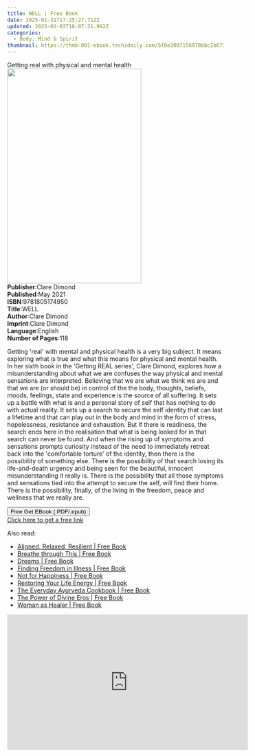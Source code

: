 ```yaml
---
title: WELL | Free Book
date: 2025-01-31T17:25:27.712Z
updated: 2025-02-03T18:07:21.992Z
categories:
  - Body, Mind & Spirit
thumbnail: https://thmb-001-ebook.techidaily.com/5f8e2007156978bbc2b6734ddecc49165e7007829a01aea7e0bae6e35f89a87a.jpg
---
```

<main id="book-container">
  <div class="flex flex-col">
    <div class="book-brief flex-1 py-6 px-4 sm:p-6 md:py-10 md:px-8">
      <!-- brief-->
      <div class="book-brief-main">
        Getting real with physical and mental health
      </div>
    </div>
    <div
      class="book-meta-info flex-1 grid gap-4 col-start-1 col-end-3 row-start-1 sm:mb-6 sm:grid-cols-4 lg:gap-6 lg:col-start-2 lg:row-end-6 lg:row-span-6 lg:mb-0"
    >
      <div
        class="book-meta-info-left place-content-center mt-4 p-4 text-sm leading-6 col-start-2 col-span-2 dark:text-slate-400"
      >
        <img
          class="w-full h-500 object-cover rounded-lg sm:h-255 sm:col-span-2 lg:col-span-full"
          src="https://img-001-ebook.techidaily.com/60b5de4fa2c431a9168275f4505c4b0d7e07db9eab9ce91115f7fd6694c26374.jpg"
          alt=""
          width="312"
          height="500"
        />
      </div>
      <div
        class="book-meta-info-right mt-2 col-start-1 row-start-2 col-span-3 self-center"
      >
        <!-- meta data  -->
        <div class="flex flex-col px-4 md:px-8">
          <div class="flex-1">
            <strong>Publisher</strong>:<span class="px-2">Clare Dimond</span>
          </div>
          <div class="flex-1">
            <strong>Published</strong>:<span class="px-2">May 2021</span>
          </div>
          <div class="flex-1">
            <strong>ISBN</strong>:<span class="px-2">9781805174950</span>
          </div>
          <div class="flex-1">
            <strong>Title</strong>:<span class="px-2">WELL</span>
          </div>
          <div class="flex-1">
            <strong>Author</strong>:<span class="px-2">Clare Dimond</span>
          </div>
          <div class="flex-1">
            <strong>Imprint</strong>:<span class="px-2">Clare Dimond</span>
          </div>
          <div class="flex-1">
            <strong>Language</strong>:<span class="px-2">English</span>
          </div>
          <div class="flex-1">
            <strong>Number of Pages</strong>:<span class="px-2">118</span>
          </div>
        </div>
      </div>
    </div>
    <div class="book-description flex-1 py-6 px-4 sm:p-6 md:py-10 md:px-8">
      <div class="book-description-main">
        <div accordion-content="" id="description">
          <p>
            Getting 'real' with mental and physical health is a very big
            subject. It means exploring what is true and what this means for
            physical and mental health. In her sixth book in the 'Getting REAL
            series', Clare Dimond, explores how a misunderstanding about what we
            are confuses the way physical and mental sensations are interpreted.
            Believing that we are what we think we are and that we are (or
            should be) in control of the the body, thoughts, beliefs, moods,
            feelings, state and experience is the source of all suffering. It
            sets up a battle with what is and a personal story of self that has
            nothing to do with actual reality. It sets up a search to secure the
            self identity that can last a lifetime and that can play out in the
            body and mind in the form of stress, hopelessness, resistance and
            exhaustion. But if there is readiness, the search ends here in the
            realisation that what is being looked for in that search can never
            be found. And when the rising up of symptoms and sensations prompts
            curiosity instead of the need to immediately retreat back into the
            'comfortable torture' of the identity, then there is the possibility
            of something else. There is the possibility of that search losing
            its life-and-death urgency and being seen for the beautiful,
            innocent misunderstanding it really is. There is the possibility
            that all those symptoms and sensations tied into the attempt to
            secure the self, will find their home. There is the possibility,
            finally, of the living in the freedom, peace and wellness that we
            really are.
          </p>
        </div>
        <div class="accordion-fader"></div>
      </div>
    </div>
    <div class="book-excerpts flex-1 py-6 px-4 sm:p-6 md:py-10 md:px-8"></div>
    <div
      class="book-about-author flex-1 py-6 px-4 sm:p-6 md:py-10 md:px-8"
    ></div>
    <div class="book-free-get flex-1 py-6 px-4 sm:p-6 md:py-10 md:px-8">
      <button
        id="btn-free-get"
        class="bg-blue-500 hover:bg-blue-700 text-white font-bold py-2 px-4 rounded"
      >
        Free Get EBook (.PDF/.epub)
      </button>
      <div id="countdown-display" class="px-2 text-lg mt-2"></div>
      <a
        id="free-link"
        class="hidden bg-blue-500 hover:bg-blue-700 text-white font-bold py-2 px-4 rounded"
        href="https://www.ebooks.com/en-us/book/211309946/well/clare-dimond/"
        target="_blank"
        >Click here to get a free link</a
      >
    </div>
    <script>
      let countdownTime = 0;
      let countdownInterval = null;
      document
        .getElementById('btn-free-get')
        .addEventListener('click', startCountdown);
      function startCountdown() {
        countdownTime = new Date().getTime() + 60000 * 3;
        countdownInterval = setInterval(updateCountdown, 1000);
        document.getElementById('btn-free-get').disabled = true;
        document
          .getElementById('btn-free-get')
          .classList.add('bg-gray-500', 'cursor-not-allowed');
      }
      function updateCountdown() {
        let currentTime = new Date().getTime();
        let timeLeft = countdownTime - currentTime;
        let secondsLeft = Math.floor(timeLeft / 1000);
        document.getElementById('countdown-display').innerHTML =
          `Remaining time: ${secondsLeft} seconds.`;
        if (secondsLeft <= 0) {
          clearInterval(countdownInterval);
          document.getElementById('btn-free-get').classList.add('hidden');
          document.getElementById('free-link').classList.remove('hidden');
          document.getElementById('countdown-display').innerHTML = '';
        }
      }
    </script>
  </div>
</main>

<ins class="adsbygoogle"
      style="display:block"
      data-ad-client="ca-pub-7571918770474297"
      data-ad-slot="8358498916"
      data-ad-format="auto"
      data-full-width-responsive="true"></ins>
    

<span class="atpl-alsoreadstyle">Also read:</span>
<div><ul>
<li><a href="https://novels-ebooks.techidaily.com/95544371-9780834828186-aligned-relaxed-resilient/"><u>Aligned, Relaxed, Resilient | Free Book</u></a></li>
<li><a href="https://novels-ebooks.techidaily.com/95544551-9780834830479-breathe-through-this/"><u>Breathe through This | Free Book</u></a></li>
<li><a href="https://novels-ebooks.techidaily.com/95544519-9780834829800-dreams/"><u>Dreams | Free Book</u></a></li>
<li><a href="https://novels-ebooks.techidaily.com/95544559--finding-freedom-in-illness/"><u>Finding Freedom in Illness | Free Book</u></a></li>
<li><a href="https://novels-ebooks.techidaily.com/95544359-9780834828049-not-for-happiness/"><u>Not for Happiness | Free Book</u></a></li>
<li><a href="https://novels-ebooks.techidaily.com/95544368-9780834828155-restoring-your-life-energy/"><u>Restoring Your Life Energy | Free Book</u></a></li>
<li><a href="https://novels-ebooks.techidaily.com/95544574-9780834840225-the-everyday-ayurveda-cookbook/"><u>The Everyday Ayurveda Cookbook | Free Book</u></a></li>
<li><a href="https://novels-ebooks.techidaily.com/95544462-9780834829138-the-power-of-divine-eros/"><u>The Power of Divine Eros | Free Book</u></a></li>
<li><a href="https://novels-ebooks.techidaily.com/95544422-9780834828711-woman-as-healer/"><u>Woman as Healer | Free Book</u></a></li>
</ul></div>

<!-- affiliate ads begin -->
<iframe width="560" height="315" src="https://www.youtube.com/embed/GFHH14XlFCk?si=2HcjQbDx5eG0ZQAt" title="YouTube video player" frameborder="0" allow="accelerometer; autoplay; clipboard-write; encrypted-media; gyroscope; picture-in-picture; web-share" referrerpolicy="strict-origin-when-cross-origin" allowfullscreen></iframe>
<!-- affiliate ads end -->


